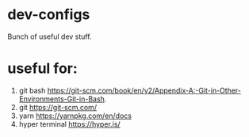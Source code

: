 # dev-configs
Bunch of useful dev stuff.

# useful for:
1. git bash https://git-scm.com/book/en/v2/Appendix-A:-Git-in-Other-Environments-Git-in-Bash.
2. git https://git-scm.com/
3. yarn https://yarnpkg.com/en/docs
4. hyper terminal https://hyper.is/
